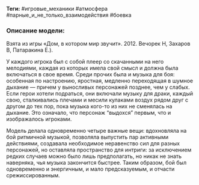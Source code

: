 **Теги:** #игровые_механики #атмосфера #парные_и_не_только_взаимодействия #боевка
### Описание модели:
Взята из игры «Дом, в котором мир звучит». 2012. Вечорек Н, Захаров В, Патаракина Е.).

У каждого игрока был с собой плеер со скачанными на него мелодиями, каждая из которых имела свой смысл и должна была включаться в свое время. Среди прочих была и музыка для боя: особенная по настроению, яростная, медленно переходящая в шумное дыхание — причем у выносливых персонажей позднее, чем у слабых. Если герои хотели подраться, они включали музыку для драки, каждый свою, сталкивались плечами и месили кулаками воздух рядом друг с другом до тех пор, пока музыка кого-то из них не сменялась на дыхание. Это означало, что персонаж “выдохся” первым, что и изображалось игроками.

Модель делала одновременно четыре важные вещи: вдохновляла на бой ритмичной музыкой, позволяла выпустить пар активными действиями, создавала необходимое неравенство сил для разных персонажей, но оставляла пространство для интриги: за исключением редких случаев можно было лишь предполагать, но никак не знать наверняка, чья музыка закончится быстрее. Таким образом, бой был одновременно и энергичным, и мало предсказуемым, и отчасти срежиссированным.